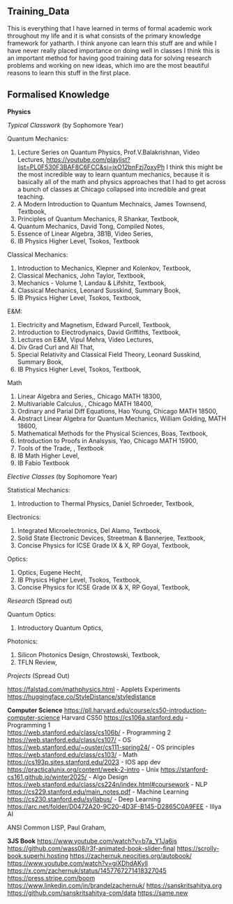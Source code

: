 ## Training_Data
This is everything that I have learned in terms of formal academic work throughout my life and it is what consists of the primary knowledge framework for yatharth. 
I think anyone can learn this stuff are and while I have never really placed importance on doing well in classes I think this is an important method for having good training data for solving research problems and working on new ideas, which imo are the most beautiful reasons to learn this stuff in the first place. 

## Formalised Knowledge

**Physics**

*Typical Classwork* (by Sophomore Year)

Quantum Mechanics: 
1. Lecture Series on Quantum Physics, Prof.V.Balakrishnan, Video Lectures, https://youtube.com/playlist?list=PL0F530F3BAF8C6FCC&si=jxO12bnFzj7oxyPh
I think this might be the most incredible way to learn quantum mechanics, because it is basically all of the math and physics approaches that I had to get across a bunch of classes at Chicago collapsed into incredible and great teaching. 
2. A Modern Introduction to Quantum Mechnaics, James Townsend, Textbook, 
3. Principles of Quantum Mechanics, R Shankar, Textbook, 
4. Quantum Mechanics, David Tong, Compiled Notes,
6. Essence of Linear Algebra, 3B1B, Video Series, 
7. IB Physics Higher Level, Tsokos, Textbook

Classical Mechanics: 
1. Introduction to Mechanics, Klepner and Kolenkov, Textbook, 
2. Classical Mechanics, John Taylor, Textbook,
3. Mechanics - Volume 1, Landau & Lifshitz, Textbook,
4. Classical Mechanics, Leonard Susskind, Summary Book, 
5. IB Physics Higher Level, Tsokos, Textbook,

E&M:
1. Electricity and Magnetism, Edward Purcell, Textbook,
2. Introduction to Electrodynaics, David Griffiths, Textbook,
3. Lectures on E&M, Vipul Mehra, Video Lectures,
4. Div Grad Curl and All That,
5. Special Relativity and Classical Field Theory, Leonard Susskind, Summary Book,
6. IB Physics Higher Level, Tsokos, Textbook,

Math 
1. Linear Algebra and Series,, Chicago MATH 18300, 
2. Multivariable Calculus, , Chicago MATH 18400, 
3. Ordinary and Parial Diff Equations, Hao Young, Chicago MATH 18500, 
4. Abstract Linear Algebra for Quantum Mechanics, William Golding, MATH 18600, 
5. Mathematical Methods for the Physical Sciences, Boas, Textbook,
6. Introduction to Proofs in Analsysis, Yao, Chicago MATH 15900, 
7. Tools of the Trade, , Textbook
8. IB Math Higher Level,
9. IB Fabio Textbook 

*Elective Classes* (by Sophomore Year) 

Statistical Mechanics: 
1. Introduction to Thermal Physics, Daniel Schroeder, Textbook,

Electronics: 
1. Integrated Microelectronics, Del Alamo, Textbook, 
2. Solid State Electronic Devices, Streetman & Bannerjee, Textbook,
3. Concise Physics for ICSE Grade IX & X, RP Goyal, Textbook, 

Optics: 
1. Optics, Eugene Hecht, 
2. IB Physics Higher Level, Tsokos, Textbook,
3. Concise Physics for ICSE Grade IX & X, RP Goyal, Textbook, 

*Research* (Spread out) 

Quantum Optics: 
1. Introductory Quantum Optics, 

Photonics: 
1. Silicon Photonics Design, Chrostowski, Textbook,
2. TFLN Review, 

*Projects* (Spread Out) 

https://falstad.com/mathphysics.html - Applets Experiments
https://huggingface.co/StyleDistance/styledistance

**Computer Science**
https://pll.harvard.edu/course/cs50-introduction-computer-science Harvard CS50
https://cs106a.stanford.edu - Programming 1   
https://web.stanford.edu/class/cs106b/ - Programming 2 
https://web.stanford.edu/class/cs107/ - OS
https://web.stanford.edu/~ouster/cs111-spring24/ - OS principles 
https://web.stanford.edu/class/cs103/ - Math 
https://cs193p.sites.stanford.edu/2023 - IOS app dev 
https://practicalunix.org/content/week-2-intro - Unix 
https://stanford-cs161.github.io/winter2025/ - Algo Design 
https://web.stanford.edu/class/cs224n/index.html#coursework - NLP 
https://cs229.stanford.edu/main_notes.pdf - Machine Learning 
https://cs230.stanford.edu/syllabus/ - Deep Learning 
https://arc.net/folder/D0472A20-9C20-4D3F-B145-D2865C0A9FEE - Illya AI

ANSI Common LISP, Paul Graham, 

**3JS Book**
https://www.youtube.com/watch?v=b7a_Y1Ja6js
https://github.com/wass08/r3f-animated-book-slider-final
https://scrolly-book.superhi.hosting
https://zachernuk.neocities.org/autobook/
https://www.youtube.com/watch?v=giXDhdAKylI
https://x.com/zachernuk/status/1457767271418327045
https://press.stripe.com/boom
https://www.linkedin.com/in/brandelzachernuk/
https://sanskritsahitya.org
https://github.com/sanskritsahitya-com/data
https://same.new













